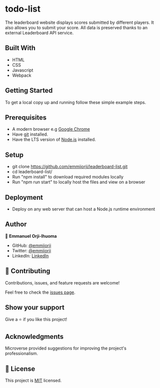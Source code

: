 # todo-list

The leaderboard website displays scores submitted by different players. It also allows you to submit your score. All data is preserved thanks to an external Leaderboard API service.


## Built With

- HTML
- CSS
- Javascript
- Webpack

<!-- ## Live Demo

[Live Demo Link](https://emmiiorji.github.io/leaderboard-list/) -->


## Getting Started

To get a local copy up and running follow these simple example steps.

## Prerequisites

- A modern browser e.g [Google Chrome](https://www.google.com/chrome/)
- Have [git](https://git-scm.com/downloads) installed.
- Have the LTS version of [Node.js](https://nodejs.org/en/download/) installed.

## Setup

- git clone https://github.com/emmiiorji/leaderboard-list.git
- cd leaderboard-list/
- Run "npm install" to download required modules locally
- Run "npm run start" to locally host the files and view on a browser

## Deployment

- Deploy on any web server that can host a Node.js runtime environment



## Author

👤 **Emmanuel Orji-Ihuoma**

- GitHub: [@emmiiorji](https://github.com/emmiiorji)
- Twitter: [@emmiiorji](https://twitter.com/emmiiorji)
- LinkedIn: [LinkedIn](https://linkedin.com/in/emmanuel-orji-2a8317121)



## 🤝 Contributing

Contributions, issues, and feature requests are welcome!

Feel free to check the [issues page](../../issues/).

## Show your support

Give a ⭐️ if you like this project!

## Acknowledgments

Microverse provided suggestions for improving the project's professionalism.

## 📝 License

This project is [MIT](./LICENSE) licensed.
